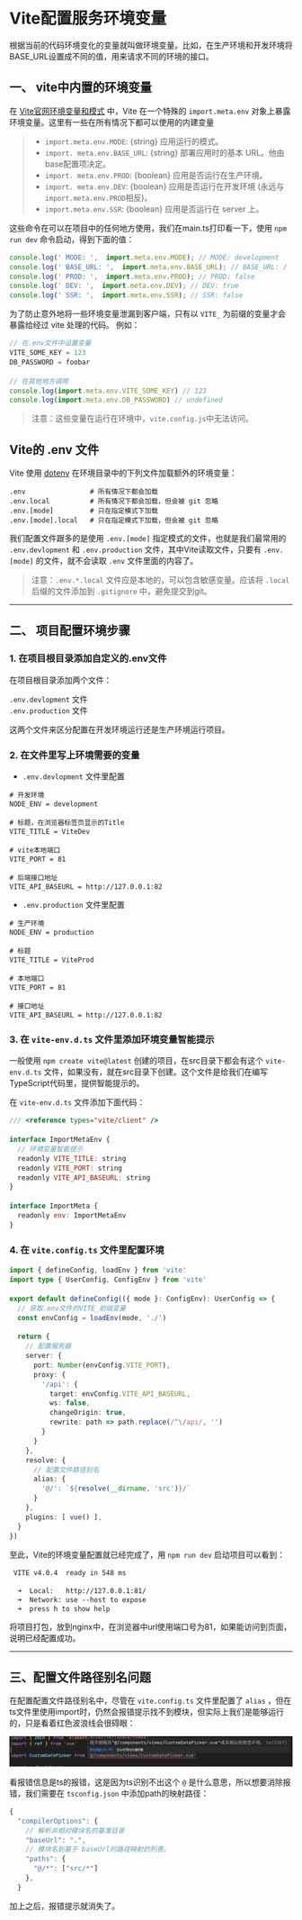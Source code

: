 # Vite配置服务环境变量

根据当前的代码环境变化的变量就叫做环境变量。比如，在生产环境和开发环境将BASE_URL设置成不同的值，用来请求不同的环境的接口。

## **一、 vite中内置的环境变量**

在 [Vite官网环境变量和模式](https://vitejs.cn/vite3-cn/guide/env-and-mode.html) 中，Vite 在一个特殊的 `import.meta.env` 对象上暴露环境变量。这里有一些在所有情况下都可以使用的内建变量

> - `import.meta.env.MODE`: {string} 应用运行的模式。
> - `import. meta.env.BASE_URL`: {string} 部署应用时的基本 URL。他由base配置项决定。
> - `import. meta.env.PROD`: {boolean} 应用是否运行在生产环境。
> - `import. meta.env.DEV`: {boolean} 应用是否运行在开发环境 (永远与 `import.meta.env.PROD`相反)。
> - `import.meta.env.SSR`: {boolean} 应用是否运行在 server 上。

这些命令在可以在项目中的任何地方使用，我们在main.ts打印看一下，使用 `npm run dev` 命令启动，得到下面的值：

```javascript
console.log(' MODE: ',  import.meta.env.MODE); // MODE: development
console.log(' BASE_URL: ',  import.meta.env.BASE_URL); // BASE_URL: /
console.log(' PROD: ',  import.meta.env.PROD); // PROD: false
console.log(' DEV: ',  import.meta.env.DEV); // DEV: true
console.log(' SSR: ',  import.meta.env.SSR); // SSR: false
```
为了防止意外地将一些环境变量泄漏到客户端，只有以 `VITE_` 为前缀的变量才会暴露给经过 vite 处理的代码。
例如：

```javascript
// 在.env文件中设置变量
VITE_SOME_KEY = 123
DB_PASSWORD = foobar

// 在其他地方调用
console.log(import.meta.env.VITE_SOME_KEY) // 123
console.log(import.meta.env.DB_PASSWORD) // undefined
```

> 注意：这些变量在运行在环境中，`vite.config.js`中无法访问。

## Vite的 .env 文件

Vite 使用 [dotenv](https://github.com/motdotla/dotenv) 在环境目录中的下列文件加载额外的环境变量：

```
.env                # 所有情况下都会加载
.env.local          # 所有情况下都会加载，但会被 git 忽略
.env.[mode]         # 只在指定模式下加载
.env.[mode].local   # 只在指定模式下加载，但会被 git 忽略
```

我们配置文件跟多的是使用 `.env.[mode]` 指定模式的文件，也就是我们最常用的 `.env.devlopment` 和 `.env.production` 文件，其中Vite读取文件，只要有 `.env.[mode]` 的文件，就不会读取 `.env` 文件里面的内容了。

>  注意：`.env.*.local` 文件应是本地的，可以包含敏感变量。应该将 `.local` 后缀的文件添加到 `.gitignore` 中，避免提交到git。

_________________

## **二、 项目配置环境步骤**

### **1.  在项目根目录添加自定义的.env文件**

在项目根目录添加两个文件：  

`.env.devlopment` 文件  
`.env.production` 文件  

这两个文件来区分配置在开发环境运行还是生产环境运行项目。

### **2.  在文件里写上环境需要的变量**

- `.env.devlopment` 文件里配置
```
# 开发环境
NODE_ENV = development

# 标题，在浏览器标签页显示的Title
VITE_TITLE = ViteDev

# vite本地端口
VITE_PORT = 81

# 后端接口地址
VITE_API_BASEURL = http://127.0.0.1:82
```

- `.env.production` 文件里配置 

```
# 生产环境
NODE_ENV = production

# 标题
VITE_TITLE = ViteProd

# 本地端口
VITE_PORT = 81

# 接口地址
VITE_API_BASEURL = http://127.0.0.1:82
```

### **3.  在 `vite-env.d.ts` 文件里添加环境变量智能提示**

一般使用 `npm create vite@latest` 创建的项目，在src目录下都会有这个 `vite-env.d.ts` 文件，如果没有，就在src目录下创建。这个文件是给我们在编写TypeScript代码里，提供智能提示的。  

在 `vite-env.d.ts` 文件添加下面代码：

```javascript
/// <reference types="vite/client" />

interface ImportMetaEnv {
  // 环境变量智能提示
  readonly VITE_TITLE: string
  readonly VITE_PORT: string
  readonly VITE_API_BASEURL: string
}

interface ImportMeta {
  readonly env: ImportMetaEnv
}
```

### **4.  在 `vite.config.ts` 文件里配置环境**

```typescript
import { defineConfig, loadEnv } from 'vite'
import type { UserConfig, ConfigEnv } from 'vite'

export default defineConfig(({ mode }: ConfigEnv): UserConfig => {
  // 获取.env文件的VITE_前缀变量
  const envConfig = loadEnv(mode, './')

  return {
    // 配置服务器
    server: {
      port: Number(envConfig.VITE_PORT),
      proxy: {
        '/api': {
          target: envConfig.VITE_API_BASEURL,
          ws: false,
          changeOrigin: true,
          rewrite: path => path.replace(/^\/api/, '')
        }
      }
    },
    resolve: {
      // 配置文件路径别名
      alias: {
        '@/': `${resolve(__dirname, 'src')}/`
      }
    },
    plugins: [ vue() ],
  }
})
```

至此，Vite的环境变量配置就已经完成了，用 `npm run dev` 启动项目可以看到：

```
 VITE v4.0.4  ready in 548 ms

  ➜  Local:   http://127.0.0.1:81/
  ➜  Network: use --host to expose
  ➜  press h to show help
```

将项目打包，放到nginx中，在浏览器中url使用端口号为81，如果能访问到页面，说明已经配置成功。

_________________

## **三、配置文件路径别名问题**

在配置配置文件路径别名中，尽管在 `vite.config.ts` 文件里配置了 `alias` ，但在ts文件里使用import时，仍然会报错提示找不到模块，但实际上我们是能够运行的，只是看着红色波浪线会很碍眼：  

![import报错提示](/docs/image/3_%E7%8E%AF%E5%A2%83%E5%8F%98%E9%87%8F_20230317125905.png "import报错提示")  

看报错信息是ts的报错，这是因为ts识别不出这个 `@` 是什么意思，所以想要消除报错，我们需要在 `tsconfig.json` 中添加path的映射路径：

```javascript
{
  "compilerOptions": {
    // 解析非相对模块名的基准目录
    "baseUrl": ".",
    // 模块名到基于 baseUrl的路径映射的列表。
    "paths": {
      "@/*": ["src/*"]
    },
  }
```

加上之后，报错提示就消失了。

